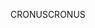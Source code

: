 <span data-ttu-id="7ba92-101">CRONUS</span><span class="sxs-lookup"><span data-stu-id="7ba92-101">CRONUS</span></span>